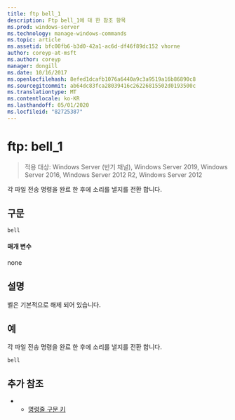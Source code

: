 ```yaml
---
title: ftp bell_1
description: Ftp bell_1에 대 한 참조 항목
ms.prod: windows-server
ms.technology: manage-windows-commands
ms.topic: article
ms.assetid: bfc00fb6-b3d0-42a1-ac6d-df46f89dc152 vhorne
author: coreyp-at-msft
ms.author: coreyp
manager: dongill
ms.date: 10/16/2017
ms.openlocfilehash: 8efed1dcafb1076a6440a9c3a9519a16b86890c8
ms.sourcegitcommit: ab64dc83fca28039416c26226815502d0193500c
ms.translationtype: MT
ms.contentlocale: ko-KR
ms.lasthandoff: 05/01/2020
ms.locfileid: "82725387"
---
```

# <a name="ftp-bell_1"></a>ftp: bell_1

> 적용 대상: Windows Server (반기 채널), Windows Server 2019, Windows Server 2016, Windows Server 2012 R2, Windows Server 2012

각 파일 전송 명령을 완료 한 후에 소리를 낼지를 전환 합니다.   
## <a name="syntax"></a>구문  
```  
bell  
```  
#### <a name="parameters"></a>매개 변수  
none  
## <a name="remarks"></a>설명  
벨은 기본적으로 해제 되어 있습니다.  
## <a name="examples"></a>예  
각 파일 전송 명령을 완료 한 후에 소리를 낼지를 전환 합니다.  
```  
bell  
```  
## <a name="additional-references"></a>추가 참조  
-   - [명령줄 구문 키](command-line-syntax-key.md)  
